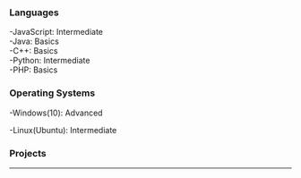 ### Languages  

-JavaScript: Intermediate  
-Java: Basics  
-C++: Basics  
-Python: Intermediate  
-PHP: Basics  

### Operating Systems  

-Windows(10): Advanced

-Linux(Ubuntu): Intermediate

### Projects  

---
